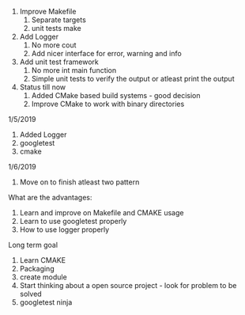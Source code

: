 1. Improve Makefile
    1. Separate targets 
    2. unit tests make 
2. Add Logger
    1. No more cout
    2. Add nicer interface for error, warning and info
3. Add unit test framework 
    1. No more int main function
    2. Simple unit tests to verify the output or atleast print the output
4. Status till now
    1. Added CMake based build systems - good decision
    2. Improve CMake to work with binary directories

1/5/2019
1. Added Logger
2. googletest
3. cmake

1/6/2019
1. Move on to finish atleast two pattern

What are the advantages:
1. Learn and improve on Makefile and CMAKE usage
2. Learn to use googletest properly
3. How to use logger properly

Long term goal
1. Learn CMAKE
2. Packaging
3. create module
4. Start thinking about a open source project - look for problem to be solved
5. googletest ninja